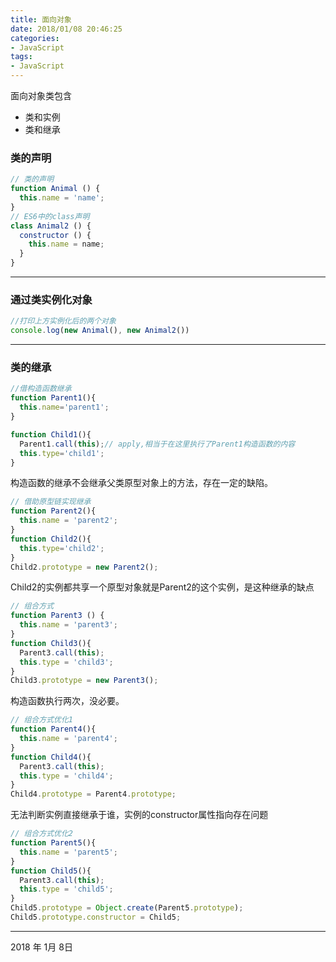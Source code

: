 ```yaml
---
title: 面向对象
date: 2018/01/08 20:46:25
categories:
- JavaScript
tags:
- JavaScript
---
```


面向对象类包含

- 类和实例
- 类和继承

<!-- more -->

### 类的声明

```javascript
// 类的声明
function Animal () {
  this.name = 'name';
}
// ES6中的class声明
class Animal2 () {
  constructor () {
    this.name = name;
  }
}
```

---

### 通过类实例化对象

```javascript
//打印上方实例化后的两个对象
console.log(new Animal(), new Animal2())
```

---

### 类的继承

```javascript
//借构造函数继承
function Parent1(){
  this.name='parent1';
}

function Child1(){
  Parent1.call(this);// apply,相当于在这里执行了Parent1构造函数的内容
  this.type='child1';
}
```
构造函数的继承不会继承父类原型对象上的方法，存在一定的缺陷。

```javascript
// 借助原型链实现继承
function Parent2(){
  this.name = 'parent2';
}
function Child2(){
  this.type='child2';
}
Child2.prototype = new Parent2();
```
Child2的实例都共享一个原型对象就是Parent2的这个实例，是这种继承的缺点

```javascript
// 组合方式
function Parent3 () {
  this.name = 'parent3';
}
function Child3(){
  Parent3.call(this);
  this.type = 'child3';
}
Child3.prototype = new Parent3();
```
构造函数执行两次，没必要。


```javascript
// 组合方式优化1
function Parent4(){
  this.name = 'parent4';
}
function Child4(){
  Parent3.call(this);
  this.type = 'child4';
}
Child4.prototype = Parent4.prototype;
```
无法判断实例直接继承于谁，实例的constructor属性指向存在问题

```javascript
// 组合方式优化2
function Parent5(){
  this.name = 'parent5';
}
function Child5(){
  Parent3.call(this);
  this.type = 'child5';
}
Child5.prototype = Object.create(Parent5.prototype);
Child5.prototype.constructor = Child5;
```
------


2018 年 1月 8日
